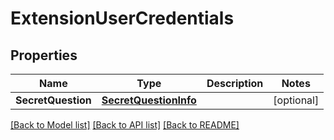 # ExtensionUserCredentials

## Properties
Name | Type | Description | Notes
------------ | ------------- | ------------- | -------------
**SecretQuestion** | [**SecretQuestionInfo**](SecretQuestionInfo.md) |  | [optional] 

[[Back to Model list]](../README.md#documentation-for-models) [[Back to API list]](../README.md#documentation-for-api-endpoints) [[Back to README]](../README.md)


